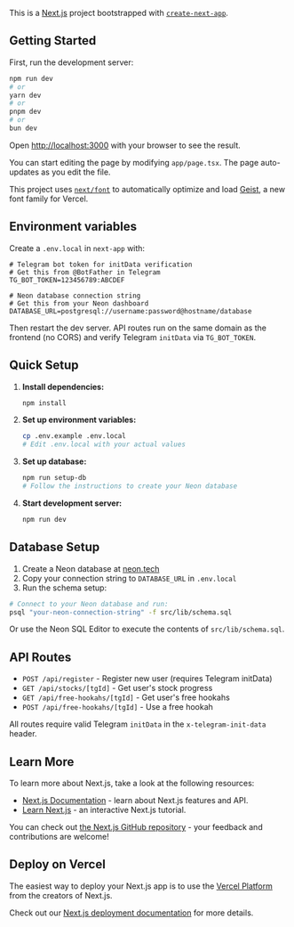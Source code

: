 This is a [Next.js](https://nextjs.org) project bootstrapped with [`create-next-app`](https://nextjs.org/docs/app/api-reference/cli/create-next-app).

## Getting Started

First, run the development server:

```bash
npm run dev
# or
yarn dev
# or
pnpm dev
# or
bun dev
```

Open [http://localhost:3000](http://localhost:3000) with your browser to see the result.

You can start editing the page by modifying `app/page.tsx`. The page auto-updates as you edit the file.

This project uses [`next/font`](https://nextjs.org/docs/app/building-your-application/optimizing/fonts) to automatically optimize and load [Geist](https://vercel.com/font), a new font family for Vercel.

## Environment variables

Create a `.env.local` in `next-app` with:

```
# Telegram bot token for initData verification
# Get this from @BotFather in Telegram
TG_BOT_TOKEN=123456789:ABCDEF

# Neon database connection string
# Get this from your Neon dashboard
DATABASE_URL=postgresql://username:password@hostname/database
```

Then restart the dev server. API routes run on the same domain as the frontend (no CORS) and verify Telegram `initData` via `TG_BOT_TOKEN`.

## Quick Setup

1. **Install dependencies:**
   ```bash
   npm install
   ```

2. **Set up environment variables:**
   ```bash
   cp .env.example .env.local
   # Edit .env.local with your actual values
   ```

3. **Set up database:**
   ```bash
   npm run setup-db
   # Follow the instructions to create your Neon database
   ```

4. **Start development server:**
   ```bash
   npm run dev
   ```

## Database Setup

1. Create a Neon database at [neon.tech](https://neon.tech)
2. Copy your connection string to `DATABASE_URL` in `.env.local`
3. Run the schema setup:

```bash
# Connect to your Neon database and run:
psql "your-neon-connection-string" -f src/lib/schema.sql
```

Or use the Neon SQL Editor to execute the contents of `src/lib/schema.sql`.

## API Routes

- `POST /api/register` - Register new user (requires Telegram initData)
- `GET /api/stocks/[tgId]` - Get user's stock progress
- `GET /api/free-hookahs/[tgId]` - Get user's free hookahs
- `POST /api/free-hookahs/[tgId]` - Use a free hookah

All routes require valid Telegram `initData` in the `x-telegram-init-data` header.

## Learn More

To learn more about Next.js, take a look at the following resources:

- [Next.js Documentation](https://nextjs.org/docs) - learn about Next.js features and API.
- [Learn Next.js](https://nextjs.org/learn) - an interactive Next.js tutorial.

You can check out [the Next.js GitHub repository](https://github.com/vercel/next.js) - your feedback and contributions are welcome!

## Deploy on Vercel

The easiest way to deploy your Next.js app is to use the [Vercel Platform](https://vercel.com/new?utm_medium=default-template&filter=next.js&utm_source=create-next-app&utm_campaign=create-next-app-readme) from the creators of Next.js.

Check out our [Next.js deployment documentation](https://nextjs.org/docs/app/building-your-application/deploying) for more details.
